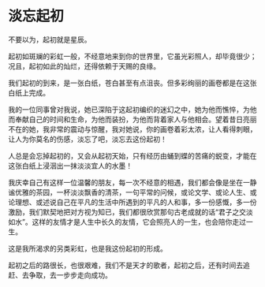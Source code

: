 # 淡忘起初

不要以为，起初就是星辰。 

起初如斑斓的彩虹一般，不经意地来到你的世界里，它虽光彩照人，却毕竟很少；况且，起初如此的灿烂，还得依赖于天赐的良缘。 

我们起初的到来，是一张白纸，苍白甚至有点沮丧。但多彩绚丽的画卷都是在这张白纸上完成。 

我的一位同事曾对我说，她已深陷于这起初编织的迷幻之中，她为他而憔悴，为他而奉献自己的时间和生命，为他而装扮，为他而背着家人与他相会。望着昔日亮丽不在的她，我非常的震动与惊醒，我对她说，你的画卷着彩太浓，让人看得刺眼，让人为你莫名的伤感，淡忘了吧，淡忘去这份起初！ 

人总是会忘掉起初的，又会从起初天始，只有经历由蛹到蝶的苦痛的蜕变，才能在这张白纸上浸洇出一抹淡淡宜人的水墨！ 

我庆幸自己有这样一位温馨的朋友，每一次不经意的相遇，我们都会像是坐在一静谧优雅的茶园，一杯淡淡飘香的清茶，一句平常的问候，或论文学、或论人生、或论理想、或述说自己在平凡的生活中所遇到的平凡的人和事，多一份感慨，多一份激励，我们默契地把对方视为知已，我们都很欣赏那句古老成就的话“君子之交淡如水”。这样的友情才是人生中长久的友情，它会照亮人的一生，也会陪你走过一生。 

这是我所渴求的另类彩虹，也是我这份起初的形成。 

起初之后的路很长，也很艰难，我们不是天才的歌者，起初之后，还有时间去追赶、去争取，去一步步走向成功。
 